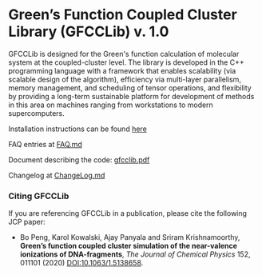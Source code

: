 # Green’s Function Coupled Cluster Library (GFCCLib) v. 1.0

GFCCLib is designed for the Green's function calculation of molecular system at the coupled-cluster level. 
The library is developed in the C++ programming language with a framework that enables scalability
(via scalable design of the algorithm), efficiency via multi-layer parallelism, memory management, and scheduling of tensor operations, and flexibility by providing a long-term sustainable platform for development of methods in this area on machines ranging from workstations to modern supercomputers.

Installation instructions can be found [here](docs/install.md)

FAQ entries at [FAQ.md](docs/FAQ.md)

Document describing the code:  [gfcclib.pdf](docs/gfcclib.pdf)

Changelog at [ChangeLog.md](ChangeLog.md)

### Citing GFCCLib
If you are referencing GFCCLib in a publication, please cite the following JCP paper:

* Bo Peng, Karol Kowalski, Ajay Panyala and Sriram Krishnamoorthy,
   **Green’s function coupled cluster simulation of the near-valence ionizations of DNA-fragments**,
 *The Journal of Chemical Physics* 152, 011101 (2020) [DOI:10.1063/1.5138658](https://doi.org/10.1063/1.5138658).
